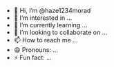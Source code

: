 - 👋 Hi, I’m @haze1234morad
- 👀 I’m interested in ...
- 🌱 I’m currently learning ...
- 💞️ I’m looking to collaborate on ...
- 📫 How to reach me ...
- 😄 Pronouns: ...
- ⚡ Fun fact: ...

<!---
haze1234morad/haze1234morad is a ✨ special ✨ repository because its `README.md` (this file) appears on your GitHub profile.
You can click the Preview link to take a look at your changes.
--->
